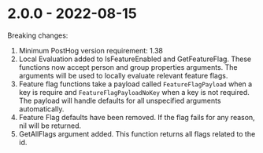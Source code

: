# 2.0.0 - 2022-08-15

Breaking changes:

1. Minimum PostHog version requirement: 1.38
2. Local Evaluation added to IsFeatureEnabled and GetFeatureFlag. These functions now accept person and group properties arguments. The arguments will be used to locally evaluate relevant feature flags.
3. Feature flag functions take a payload called `FeatureFlagPayload` when a key is require and `FeatureFlagPayloadNoKey` when a key is not required. The payload will handle defaults for all unspecified arguments automatically.
3. Feature Flag defaults have been removed. If the flag fails for any reason, nil will be returned.
4. GetAllFlags argument added. This function returns all flags related to the id.